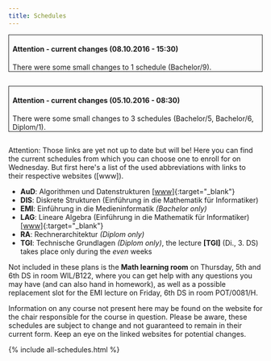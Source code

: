 ```yaml
---
title: Schedules
---
```


<div style="border:1px solid #222; padding:0 0.5em; margin-bottom: 2em">
<h4>Attention - current changes (08.10.2016 - 15:30)</h4>
There were some small changes to 1 schedule (Bachelor/9).
</div>

<div style="border:1px solid #222; padding:0 0.5em; margin-bottom: 2em">
<h4>Attention - current changes (05.10.2016 - 08:30)</h4>
There were some small changes to 3 schedules (Bachelor/5, Bachelor/6, Diplom/1).
</div>

Attention: Those links are yet not up to date but will be!
Here you can find the current schedules from which you can choose one to enroll for on Wednesday. But first here's a list of the used abbreviations with links to their respective websites ([www]).

* **AuD**: Algorithmen und Datenstrukturen
           [[www]](https://www.inf.tu-dresden.de/index.php?node_id=3749){:target="_blank"}
* **DIS**: Diskrete Strukturen (Einführung in die Mathematik für Informatiker)
* **EMI**: Einführung in die Medieninformatik *(Bachelor only)*
* **LAG**: Lineare Algebra (Einführung in die Mathematik für Informatiker)
					 [[www]](https://www.math.tu-dresden.de/~baumann/lineare_algebra___einfuehrung_in_die_mathematik_fuer_informatiker.html){:target="_blank"}
* **RA**:  Rechnerarchitektur *(Diplom only)*
* **TGI**: Technische Grundlagen *(Diplom only)*, the lecture **[TGI]** (Di., 3. DS) takes place only during the *even* weeks

Not included in these plans is the **Math learning room** on Thursday, 5th and 6th DS in room WIL/B122, where you can get help with any questions you may have (and can also hand in homework), as well as a possible replacement slot for the EMI lecture on Friday, 6th DS in room POT/0081/H.

Information on any course not present here may be found on the website for the chair responsible for the course in question. Please be aware, these schedules are subject to change and not guaranteed to remain in their current form. Keep an eye on the linked websites for potential changes.

{% include all-schedules.html %}
